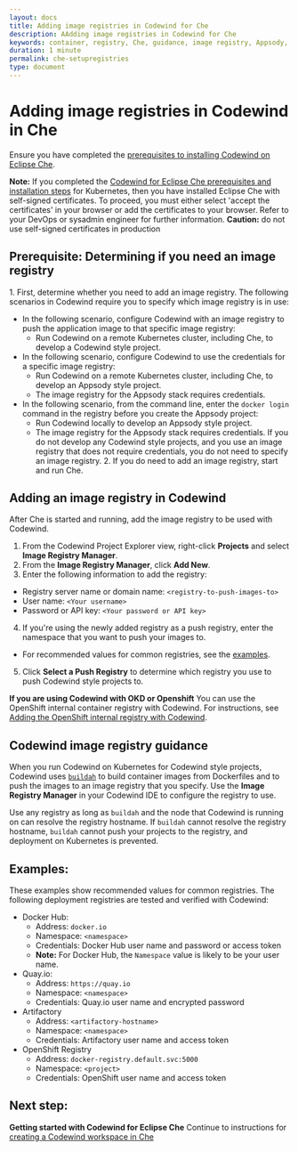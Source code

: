 ```yaml
---
layout: docs
title: Adding image registries in Codewind for Che
description: AAdding image registries in Codewind for Che
keywords: container, registry, Che, guidance, image registry, Appsody, Docker, name, push registry, Kubernetes
duration: 1 minute
permalink: che-setupregistries
type: document
---
```


# Adding image registries in Codewind in Che

Ensure you have completed the [prerequisites to installing Codewind on Eclipse Che](./che-installinfo.html#prerequisites).

**Note:** If you completed the [Codewind for Eclipse Che prerequisites and installation steps](./che-installinfo.html#installing-che-to-use-with-codewind) for Kubernetes, then you have installed Eclipse Che with self-signed certificates. To proceed, you must either select 'accept the certificates' in your browser or add the certificates to your browser. Refer to your DevOps or sysadmin engineer for further information. **Caution:** do not use self-signed certificates in production

## Prerequisite: Determining if you need an image registry 
1\. First, determine whether you need to add an image registry. The following scenarios in Codewind require you to specify which image registry is in use:
- In the following scenario, configure Codewind with an image registry to push the application image to that specific image registry:
    - Run Codewind on a remote Kubernetes cluster, including Che, to develop a Codewind style project.
- In the following scenario, configure Codewind to use the credentials for a specific image registry:
    - Run Codewind on a remote Kubernetes cluster, including Che, to develop an Appsody style project.
    - The image registry for the Appsody stack requires credentials.
- In the following scenario, from the command line, enter the `docker login` command in the registry before you create the Appsody project:
    - Run Codewind locally to develop an Appsody style project.
    - The image registry for the Appsody stack requires credentials. 
If you do not develop any Codewind style projects, and you use an image registry that does not require credentials, you do not need to specify an image registry.
2\. If you do need to add an image registry, start and run Che.

## Adding an image registry in Codewind
After Che is started and running, add the image registry to be used with Codewind.
1. From the Codewind Project Explorer view, right-click **Projects** and select **Image Registry Manager**.
2. From the **Image Registry Manager**, click **Add New**.
3. Enter the following information to add the registry:
  - Registry server name or domain name: `<registry-to-push-images-to>`
  - User name: `<Your username>`
  - Password or API key: `<Your password or API key>`
4. If you're using the newly added registry as a push registry, enter the namespace that you want to push your images to.
  - For recommended values for common registries, see the [examples](#examples).
5. Click **Select a Push Registry** to determine which registry you use to push Codewind style projects to.

**If you are using Codewind with OKD or Openshift** You can use the OpenShift internal container registry with Codewind. For instructions, see [Adding the OpenShift internal registry with Codewind](openshiftregistry.html).

## Codewind image registry guidance
When you run Codewind on Kubernetes for Codewind style projects, Codewind uses [`buildah`](https://github.com/containers/buildah) to build container images from Dockerfiles and to push the images to an image registry that you specify. Use the **Image Registry Manager** in your Codewind IDE to configure the registry to use. 

Use any registry as long as `buildah` and the node that Codewind is running on can resolve the registry hostname. If `buildah` cannot resolve the registry hostname, `buildah` cannot push your projects to the registry, and deployment on Kubernetes is prevented.

## Examples:
These examples show recommended values for common registries. The following deployment registries are tested and verified with Codewind:
- Docker Hub:
    - Address: `docker.io`
    - Namespace: `<namespace>`
    - Credentials: Docker Hub user name and password or access token
    - **Note:** For Docker Hub, the `Namespace` value is likely to be your user name. 
- Quay.io:
    - Address: `https://quay.io`
    - Namespace: `<namespace>`
    - Credentials: Quay.io user name and encrypted password
- Artifactory
    - Address: `<artifactory-hostname>`
    - Namespace: `<namespace>`
    - Credentials: Artifactory user name and access token
- OpenShift Registry
    - Address: `docker-registry.default.svc:5000`
    - Namespace: `<project>`
    - Credentials: OpenShift user name and access token

## Next step: 

**Getting started with Codewind for Eclipse Che** Continue to instructions for [creating a Codewind workspace in Che](che-createcodewindworkspace.html)